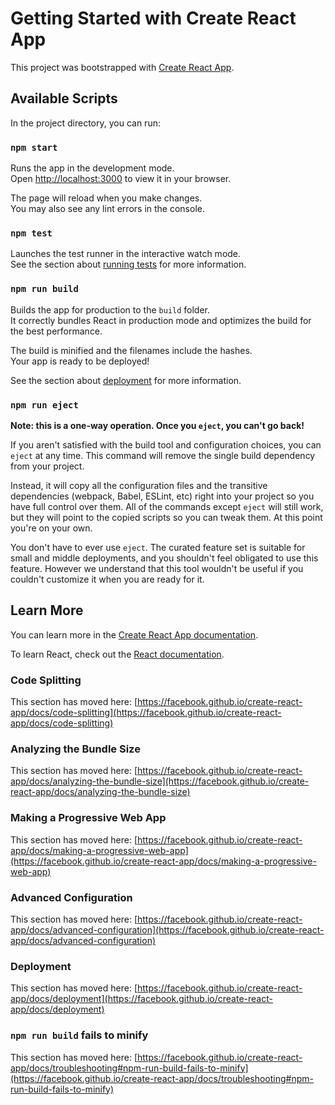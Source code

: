 # Getting Started with Create React App

This project was bootstrapped with [Create React App](https://github.com/facebook/create-react-app).

## Available Scripts

In the project directory, you can run:

### `npm start`

Runs the app in the development mode.\
Open [http://localhost:3000](http://localhost:3000) to view it in your browser.

The page will reload when you make changes.\
You may also see any lint errors in the console.

### `npm test`

Launches the test runner in the interactive watch mode.\
See the section about [running tests](https://facebook.github.io/create-react-app/docs/running-tests) for more information.

### `npm run build`

Builds the app for production to the `build` folder.\
It correctly bundles React in production mode and optimizes the build for the best performance.

The build is minified and the filenames include the hashes.\
Your app is ready to be deployed!

See the section about [deployment](https://facebook.github.io/create-react-app/docs/deployment) for more information.

### `npm run eject`

**Note: this is a one-way operation. Once you `eject`, you can't go back!**

If you aren't satisfied with the build tool and configuration choices, you can `eject` at any time. This command will remove the single build dependency from your project.

Instead, it will copy all the configuration files and the transitive dependencies (webpack, Babel, ESLint, etc) right into your project so you have full control over them. All of the commands except `eject` will still work, but they will point to the copied scripts so you can tweak them. At this point you're on your own.

You don't have to ever use `eject`. The curated feature set is suitable for small and middle deployments, and you shouldn't feel obligated to use this feature. However we understand that this tool wouldn't be useful if you couldn't customize it when you are ready for it.

## Learn More

You can learn more in the [Create React App documentation](https://facebook.github.io/create-react-app/docs/getting-started).

To learn React, check out the [React documentation](https://reactjs.org/).

### Code Splitting

This section has moved here: [https://facebook.github.io/create-react-app/docs/code-splitting](https://facebook.github.io/create-react-app/docs/code-splitting)

### Analyzing the Bundle Size

This section has moved here: [https://facebook.github.io/create-react-app/docs/analyzing-the-bundle-size](https://facebook.github.io/create-react-app/docs/analyzing-the-bundle-size)

### Making a Progressive Web App

This section has moved here: [https://facebook.github.io/create-react-app/docs/making-a-progressive-web-app](https://facebook.github.io/create-react-app/docs/making-a-progressive-web-app)

### Advanced Configuration

This section has moved here: [https://facebook.github.io/create-react-app/docs/advanced-configuration](https://facebook.github.io/create-react-app/docs/advanced-configuration)

### Deployment

This section has moved here: [https://facebook.github.io/create-react-app/docs/deployment](https://facebook.github.io/create-react-app/docs/deployment)

### `npm run build` fails to minify

This section has moved here: [https://facebook.github.io/create-react-app/docs/troubleshooting#npm-run-build-fails-to-minify](https://facebook.github.io/create-react-app/docs/troubleshooting#npm-run-build-fails-to-minify)


<!-- {
  "companyName": "Ravel",
  "clientID": "8fcb9fab-1716-4083-948e-861559980869",
  "clientSecret": "eGukklHOjLnGQfyl",
  "ownerName": "Aditya",
  "ownerEmail": "aditya.singh3_cs21@gla.ac.in",
  "rollNo": "2115000078"
} -->


<!-- {
  "token_type": "Bearer",
  "access_token": "eyJhbGciOiJIUzI1NiIsInR5cCI6IkpXVCJ9.eyJNYXBDbGFpbXMiOnsiZXhwIjoxNzIwNzc0MzkwLCJpYXQiOjE3MjA3NzQwOTAsImlzcyI6IkFmZm9yZG1lZCIsImp0aSI6IjhmY2I5ZmFiLTE3MTYtNDA4My05NDhlLTg2MTU1OTk4MDg2OSIsInN1YiI6ImFkaXR5YS5zaW5naDNfY3MyMUBnbGEuYWMuaW4ifSwiY29tcGFueU5hbWUiOiJSYXZlbCIsImNsaWVudElEIjoiOGZjYjlmYWItMTcxNi00MDgzLTk0OGUtODYxNTU5OTgwODY5IiwiY2xpZW50U2VjcmV0IjoiZUd1a2tsSE9qTG5HUWZ5bCIsIm93bmVyTmFtZSI6IkFkaXR5YSIsIm93bmVyRW1haWwiOiJhZGl0eWEuc2luZ2gzX2NzMjFAZ2xhLmFjLmluIiwicm9sbE5vIjoiMjExNTAwMDA3OCJ9.9UIpx5iOuWFoCLaEIL1i7T4p4wN0LHs-O03jG85sxq4",
  "expires_in": 1720774390
} -->